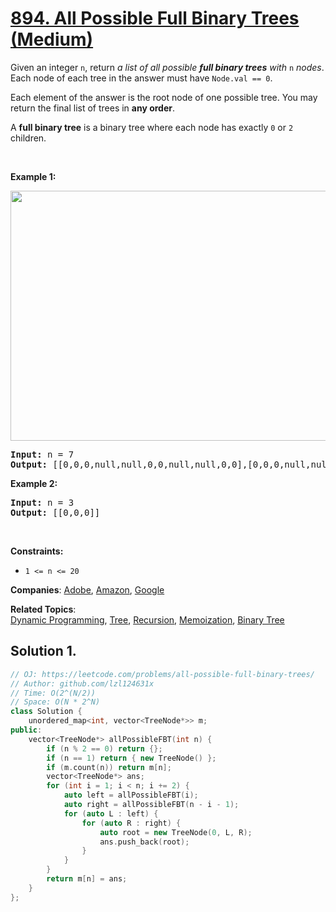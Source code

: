 # [894. All Possible Full Binary Trees (Medium)](https://leetcode.com/problems/all-possible-full-binary-trees)

<p>Given an integer <code>n</code>, return <em>a list of all possible <strong>full binary trees</strong> with</em> <code>n</code> <em>nodes</em>. Each node of each tree in the answer must have <code>Node.val == 0</code>.</p>
<p>Each element of the answer is the root node of one possible tree. You may return the final list of trees in <strong>any order</strong>.</p>
<p>A <strong>full binary tree</strong> is a binary tree where each node has exactly <code>0</code> or <code>2</code> children.</p>
<p>&nbsp;</p>
<p><strong class="example">Example 1:</strong></p>
<img alt="" src="https://s3-lc-upload.s3.amazonaws.com/uploads/2018/08/22/fivetrees.png" style="width: 700px; height: 400px;">
<pre><strong>Input:</strong> n = 7
<strong>Output:</strong> [[0,0,0,null,null,0,0,null,null,0,0],[0,0,0,null,null,0,0,0,0],[0,0,0,0,0,0,0],[0,0,0,0,0,null,null,null,null,0,0],[0,0,0,0,0,null,null,0,0]]
</pre>
<p><strong class="example">Example 2:</strong></p>
<pre><strong>Input:</strong> n = 3
<strong>Output:</strong> [[0,0,0]]
</pre>
<p>&nbsp;</p>
<p><strong>Constraints:</strong></p>
<ul>
	<li><code>1 &lt;= n &lt;= 20</code></li>
</ul>

**Companies**:
[Adobe](https://leetcode.com/company/adobe), [Amazon](https://leetcode.com/company/amazon), [Google](https://leetcode.com/company/google)

**Related Topics**:  
[Dynamic Programming](https://leetcode.com/tag/dynamic-programming/), [Tree](https://leetcode.com/tag/tree/), [Recursion](https://leetcode.com/tag/recursion/), [Memoization](https://leetcode.com/tag/memoization/), [Binary Tree](https://leetcode.com/tag/binary-tree/)

## Solution 1.

```cpp
// OJ: https://leetcode.com/problems/all-possible-full-binary-trees/
// Author: github.com/lzl124631x
// Time: O(2^(N/2))
// Space: O(N * 2^N)
class Solution {
    unordered_map<int, vector<TreeNode*>> m;
public:
    vector<TreeNode*> allPossibleFBT(int n) {
        if (n % 2 == 0) return {};
        if (n == 1) return { new TreeNode() };
        if (m.count(n)) return m[n];
        vector<TreeNode*> ans;
        for (int i = 1; i < n; i += 2) {
            auto left = allPossibleFBT(i);
            auto right = allPossibleFBT(n - i - 1);
            for (auto L : left) {
                for (auto R : right) {
                    auto root = new TreeNode(0, L, R);
                    ans.push_back(root);
                }
            }
        }
        return m[n] = ans;
    }
};
```